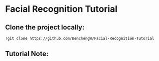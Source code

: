 # Facial Recognition Tutorial

## Clone the project locally:
```bash
!git clone https://github.com/BenchengW/Facial-Recognition-Tutorial
```

## Tutorial Note:
